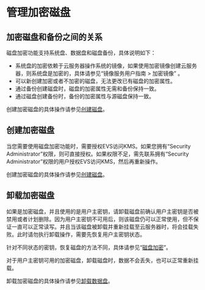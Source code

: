 # 管理加密磁盘<a name="dss_01_2314"></a>

## 加密磁盘和备份之间的关系<a name="section1267411215614"></a>

磁盘加密功能支持系统盘、数据盘和磁盘备份，具体说明如下：

-   系统盘的加密依赖于云服务器操作系统的镜像，如果使用加密镜像创建云服务器，则系统盘是加密的，具体请参见“镜像服务用户指南 \> 加密镜像” 。
-   可以新创建加密或者不加密的磁盘，无法更改已有磁盘的加密属性。
-   通过备份创建磁盘时，磁盘的加密属性无需和备份保持一致。
-   通过磁盘创建备份时，备份的加密属性与源磁盘保持一致。

创建加密磁盘的具体操作请参见[创建磁盘](https://support.huaweicloud.com/qs-dss/zh-cn_topic_0081592003.html)。

## 创建加密磁盘<a name="section318824017582"></a>

当您需要使用磁盘加密功能时，需要授权EVS访问KMS。如果您拥有“Security Administrator”权限，则可直接授权。如果权限不足，需先联系拥有“Security Administrator”权限的用户授权EVS访问KMS，然后再重新操作。

创建加密磁盘的具体操作请参见[创建磁盘](https://support.huaweicloud.com/qs-dss/zh-cn_topic_0081592003.html)。

## 卸载加密磁盘<a name="section36601989"></a>

如果是加密磁盘，并且使用的是用户主密钥，请卸载磁盘前确认用户主密钥是否被禁用或者计划删除。因为用户主密钥不可用后，则该磁盘仍可以正常使用，但不保证一直可以正常读写。并且当该磁盘被卸载并重新挂载至云服务器时，将会挂载失败。此时请勿执行卸载操作，需要先恢复用户主密钥状态。

针对不同状态的密钥，恢复磁盘的方法不同，具体请参见“[磁盘加密](https://support.huaweicloud.com/productdesc-dss/zh-cn_topic_0103470606.html)”。

对于用户主密钥可用的加密磁盘，卸载磁盘时，数据不会丢失，也可以正常重新挂载。

卸载加密磁盘的具体操作请参见[卸载数据盘](卸载数据盘.md)。

